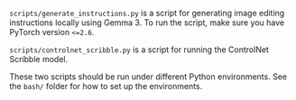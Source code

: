 `scripts/generate_instructions.py` is a script for generating image editing instructions locally using Gemma 3. To run the script, make sure you have PyTorch version `<=2.6`.

`scripts/controlnet_scribble.py` is a script for running the ControlNet Scribble model.

These two scripts should be run under different Python environments. See the `bash/` folder for how to set up the environments.
